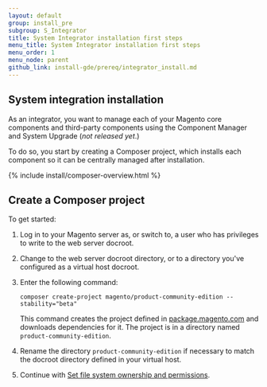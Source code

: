```yaml
---
layout: default
group: install_pre
subgroup: S_Integrator
title: System Integrator installation first steps
menu_title: System Integrator installation first steps
menu_order: 1
menu_node: parent
github_link: install-gde/prereq/integrator_install.md
---
```



## System integration installation
As an integrator, you want to manage each of your Magento core components and third-party components using the Component Manager and System Upgrade (*not released yet*.)

To do so, you start by creating a Composer project, which installs each component so it can be centrally managed after installation.

{% include install/composer-overview.html %}

## Create a Composer project
To get started:

1.	Log in to your Magento server as, or switch to, a user who has privileges to write to the web server docroot.
2.	Change to the web server docroot directory, or to a directory you've configured as a virtual host docroot.
3.	Enter the following command:

		composer create-project magento/product-community-edition --stability="beta"

	This command creates the project defined in <a href="http://packages.magento.com/#!/community" target="_blank">package.magento.com</a> and downloads dependencies for it. The project is in a directory named `product-community-edition`.

4.	Rename the directory `product-community-edition` if necessary to match the docroot directory defined in your virtual host.

4.	Continue with <a href="{{ site.gdeurl }}install-gde/install/file-system-perms.html">Set file system ownership and permissions</a>.
